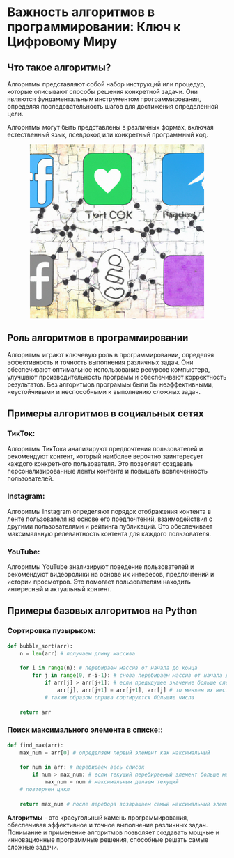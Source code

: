 # Важность алгоритмов в программировании: Ключ к Цифровому Миру

## Что такое алгоритмы?

Алгоритмы представляют собой набор инструкций или процедур, которые описывают способы решения конкретной задачи. Они являются фундаментальным инструментом программирования, определяя последовательность шагов для достижения определенной цели. 

Алгоритмы могут быть представлены в различных формах, включая естественный язык, псевдокод или конкретный программный код.

<p align="center">
  <img src="images/intro.png" width="400">
</p>

## Роль алгоритмов в программировании

Алгоритмы играют ключевую роль в программировании, определяя эффективность и точность выполнения различных задач. Они обеспечивают оптимальное использование ресурсов компьютера, улучшают производительность программ и обеспечивают корректность результатов. Без алгоритмов программы были бы неэффективными, неустойчивыми и неспособными к выполнению сложных задач.

## Примеры алгоритмов в социальных сетях

### ТикТок: 
Алгоритмы ТикТока анализируют предпочтения пользователей и рекомендуют контент, который наиболее вероятно заинтересует каждого конкретного пользователя. Это позволяет создавать персонализированные ленты контента и повышать вовлеченность пользователей.

### Instagram:
Алгоритмы Instagram определяют порядок отображения контента в ленте пользователя на основе его предпочтений, взаимодействия с другими пользователями и рейтинга публикаций. Это обеспечивает максимальную релевантность контента для каждого пользователя.

### YouTube: 
Алгоритмы YouTube анализируют поведение пользователей и рекомендуют видеоролики на основе их интересов, предпочтений и истории просмотров. Это помогает пользователям находить интересный и актуальный контент.

## Примеры базовых алгоритмов на Python

### Сортировка пузырьком:

```python
def bubble_sort(arr):
    n = len(arr) # получаем длину массива

    for i in range(n): # перебираем массив от начала до конца
        for j in range(0, n-i-1): # снова перебираем массив от начала до отсортированных чисел
            if arr[j] > arr[j+1]: # если предыдущее значение больше следующего, 
                arr[j], arr[j+1] = arr[j+1], arr[j] # то меняем их местами
            # таким образом справа сортируются бОльшие числа

    return arr
```

### Поиск максимального элемента в списке::

```python
def find_max(arr):
    max_num = arr[0] # определяем первый элемент как максимальный

    for num in arr: # перебираем весь список
        if num > max_num: # если текущий перебираемый элемент больше максимального
            max_num = num # максимальным делаем текущий
    # повторяем цикл

    return max_num # после перебора возвращаем самый максимальный элемент
```

**Алгоритмы** - это краеугольный камень программирования, обеспечивая эффективное и точное выполнение различных задач. Понимание и применение алгоритмов позволяет создавать мощные и инновационные программные решения, способные решать самые сложные задачи.
